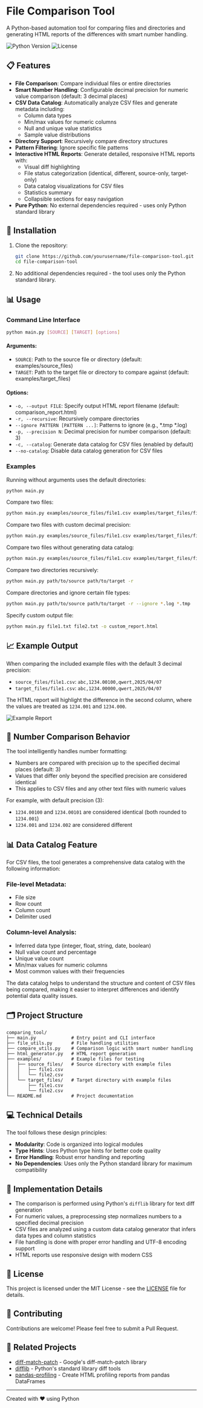 # File Comparison Tool

A Python-based automation tool for comparing files and directories and generating HTML reports of the differences with smart number handling.

![Python Version](https://img.shields.io/badge/python-3.6+-blue.svg)
![License](https://img.shields.io/badge/license-MIT-green.svg)

## 📋 Features

- **File Comparison**: Compare individual files or entire directories
- **Smart Number Handling**: Configurable decimal precision for numeric value comparison (default: 3 decimal places)
- **CSV Data Catalog**: Automatically analyze CSV files and generate metadata including:
  - Column data types
  - Min/max values for numeric columns
  - Null and unique value statistics
  - Sample value distributions
- **Directory Support**: Recursively compare directory structures
- **Pattern Filtering**: Ignore specific file patterns
- **Interactive HTML Reports**: Generate detailed, responsive HTML reports with:
  - Visual diff highlighting
  - File status categorization (identical, different, source-only, target-only)
  - Data catalog visualizations for CSV files
  - Statistics summary
  - Collapsible sections for easy navigation
- **Pure Python**: No external dependencies required - uses only Python standard library

## 🚀 Installation

1. Clone the repository:
   ```bash
   git clone https://github.com/yourusername/file-comparison-tool.git
   cd file-comparison-tool
   ```

2. No additional dependencies required - the tool uses only the Python standard library.

## 📊 Usage

### Command Line Interface

```bash
python main.py [SOURCE] [TARGET] [options]
```

#### Arguments:

- `SOURCE`: Path to the source file or directory (default: examples/source_files)
- `TARGET`: Path to the target file or directory to compare against (default: examples/target_files)

#### Options:

- `-o, --output FILE`: Specify output HTML report filename (default: comparison_report.html)
- `-r, --recursive`: Recursively compare directories
- `--ignore PATTERN [PATTERN ...]`: Patterns to ignore (e.g., *.tmp *.log)
- `-p, --precision N`: Decimal precision for number comparison (default: 3)
- `-c, --catalog`: Generate data catalog for CSV files (enabled by default)
- `--no-catalog`: Disable data catalog generation for CSV files

### Examples

Running without arguments uses the default directories:
```bash
python main.py
```

Compare two files:
```bash
python main.py examples/source_files/file1.csv examples/target_files/file1.csv
```

Compare two files with custom decimal precision:
```bash
python main.py examples/source_files/file1.csv examples/target_files/file1.csv -p 2
```

Compare two files without generating data catalog:
```bash
python main.py examples/source_files/file1.csv examples/target_files/file1.csv --no-catalog
```

Compare two directories recursively:
```bash
python main.py path/to/source path/to/target -r
```

Compare directories and ignore certain file types:
```bash
python main.py path/to/source path/to/target -r --ignore *.log *.tmp
```

Specify custom output file:
```bash
python main.py file1.txt file2.txt -o custom_report.html
```

## 📈 Example Output

When comparing the included example files with the default 3 decimal precision:
- `source_files/file1.csv`: `abc,1234.00100,qwert,2025/04/07`
- `target_files/file1.csv`: `abc,1234.00000,qwert,2025/04/07`

The HTML report will highlight the difference in the second column, where the values are treated as `1234.001` and `1234.000`.

![Example Report](https://via.placeholder.com/800x400?text=Example+Report+Screenshot)

## 🔎 Number Comparison Behavior

The tool intelligently handles number formatting:

- Numbers are compared with precision up to the specified decimal places (default: 3)
- Values that differ only beyond the specified precision are considered identical
- This applies to CSV files and any other text files with numeric values

For example, with default precision (3):
- `1234.00100` and `1234.00101` are considered identical (both rounded to `1234.001`)
- `1234.001` and `1234.002` are considered different

## 📊 Data Catalog Feature

For CSV files, the tool generates a comprehensive data catalog with the following information:

### File-level Metadata:
- File size
- Row count
- Column count
- Delimiter used

### Column-level Analysis:
- Inferred data type (integer, float, string, date, boolean)
- Null value count and percentage
- Unique value count
- Min/max values for numeric columns
- Most common values with their frequencies

The data catalog helps to understand the structure and content of CSV files being compared, making it easier to interpret differences and identify potential data quality issues.

## 🗂️ Project Structure

```
comparing_tool/
├── main.py             # Entry point and CLI interface
├── file_utils.py       # File handling utilities
├── compare_utils.py    # Comparison logic with smart number handling
├── html_generator.py   # HTML report generation
├── examples/           # Example files for testing
│   ├── source_files/   # Source directory with example files
│   │   ├── file1.csv
│   │   └── file2.csv
│   └── target_files/   # Target directory with example files
│       ├── file1.csv 
│       └── file2.csv
└── README.md           # Project documentation
```

## 💻 Technical Details

The tool follows these design principles:

- **Modularity**: Code is organized into logical modules
- **Type Hints**: Uses Python type hints for better code quality
- **Error Handling**: Robust error handling and reporting
- **No Dependencies**: Uses only the Python standard library for maximum compatibility

## 📝 Implementation Details

- The comparison is performed using Python's `difflib` library for text diff generation
- For numeric values, a preprocessing step normalizes numbers to a specified decimal precision
- CSV files are analyzed using a custom data catalog generator that infers data types and column statistics
- File handling is done with proper error handling and UTF-8 encoding support
- HTML reports use responsive design with modern CSS

## 📜 License

This project is licensed under the MIT License - see the [LICENSE](LICENSE) file for details.

## 🤝 Contributing

Contributions are welcome! Please feel free to submit a Pull Request.

## 🔗 Related Projects

- [diff-match-patch](https://github.com/google/diff-match-patch) - Google's diff-match-patch library
- [difflib](https://docs.python.org/3/library/difflib.html) - Python's standard library diff tools
- [pandas-profiling](https://github.com/pandas-profiling/pandas-profiling) - Create HTML profiling reports from pandas DataFrames

---

Created with ❤️ using Python
